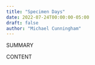 ```yaml
---
title: "Specimen Days"
date: 2022-07-24T00:00:00-05:00
draft: false
author: "Michael Cunningham"
---
```


SUMMARY

<!--more-->

CONTENT
